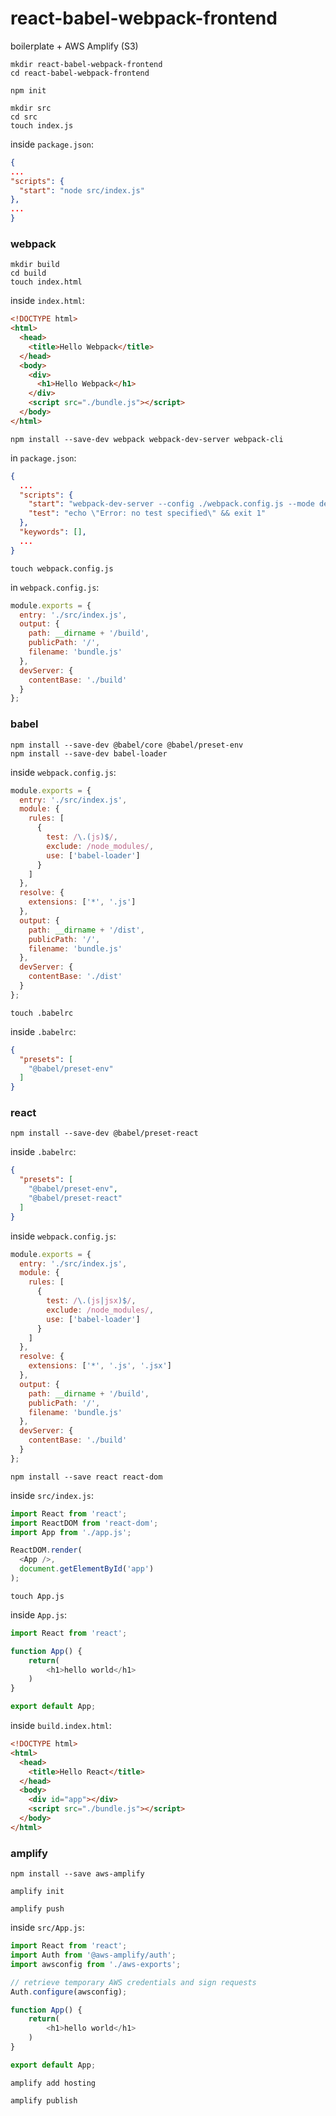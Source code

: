 # react-babel-webpack-frontend
boilerplate + AWS Amplify (S3)

```cli
mkdir react-babel-webpack-frontend
cd react-babel-webpack-frontend
```

```
npm init
```

```cli
mkdir src
cd src
touch index.js
```

inside `package.json`:
```json
{
...
"scripts": {
  "start": "node src/index.js"
},
...
}
```

### webpack

```cli
mkdir build
cd build
touch index.html
```

inside `index.html`:
```html
<!DOCTYPE html>
<html>
  <head>
    <title>Hello Webpack</title>
  </head>
  <body>
    <div>
      <h1>Hello Webpack</h1>
    </div>
    <script src="./bundle.js"></script>
  </body>
</html>
```

```cli
npm install --save-dev webpack webpack-dev-server webpack-cli
```

in `package.json`:
```json
{
  ...
  "scripts": {
    "start": "webpack-dev-server --config ./webpack.config.js --mode development",
    "test": "echo \"Error: no test specified\" && exit 1"
  },
  "keywords": [],
  ...
}
```

```cli
touch webpack.config.js
```

in `webpack.config.js`:
```javascript
module.exports = {
  entry: './src/index.js',
  output: {
    path: __dirname + '/build',
    publicPath: '/',
    filename: 'bundle.js'
  },
  devServer: {
    contentBase: './build'
  }
};
```

### babel

```cli
npm install --save-dev @babel/core @babel/preset-env
npm install --save-dev babel-loader
```

inside `webpack.config.js`:
```javascript
module.exports = {
  entry: './src/index.js',
  module: {
    rules: [
      {
        test: /\.(js)$/,
        exclude: /node_modules/,
        use: ['babel-loader']
      }
    ]
  },
  resolve: {
    extensions: ['*', '.js']
  },
  output: {
    path: __dirname + '/dist',
    publicPath: '/',
    filename: 'bundle.js'
  },
  devServer: {
    contentBase: './dist'
  }
};
```
```cli
touch .babelrc
```

inside `.babelrc`:

```json
{
  "presets": [
    "@babel/preset-env"
  ]
}
```

### react

```
npm install --save-dev @babel/preset-react
```

inside `.babelrc`:
```json
{
  "presets": [
    "@babel/preset-env",
    "@babel/preset-react"
  ]
}
```

inside `webpack.config.js`:
```javascript
module.exports = {
  entry: './src/index.js',
  module: {
    rules: [
      {
        test: /\.(js|jsx)$/,
        exclude: /node_modules/,
        use: ['babel-loader']
      }
    ]
  },
  resolve: {
    extensions: ['*', '.js', '.jsx']
  },
  output: {
    path: __dirname + '/build',
    publicPath: '/',
    filename: 'bundle.js'
  },
  devServer: {
    contentBase: './build'
  }
};
```
```cli
npm install --save react react-dom
```

inside `src/index.js`:
```javascript
import React from 'react';
import ReactDOM from 'react-dom';
import App from './app.js';

ReactDOM.render(
  <App />,
  document.getElementById('app')
);
```

```cli
touch App.js
```

inside `App.js`:
```javascript
import React from 'react';

function App() {
    return(
        <h1>hello world</h1>
    )
}

export default App;
```

inside `build.index.html`:
```html
<!DOCTYPE html>
<html>
  <head>
    <title>Hello React</title>
  </head>
  <body>
    <div id="app"></div>
    <script src="./bundle.js"></script>
  </body>
</html>
```

### amplify

```cli
npm install --save aws-amplify
```

```cli
amplify init
```

```cli
amplify push
```

inside `src/App.js`:
```javascript
import React from 'react';
import Auth from '@aws-amplify/auth';
import awsconfig from './aws-exports';

// retrieve temporary AWS credentials and sign requests
Auth.configure(awsconfig);

function App() {
    return(
        <h1>hello world</h1>
    )
}

export default App;
```

```cli
amplify add hosting
```

```cli
amplify publish
```
